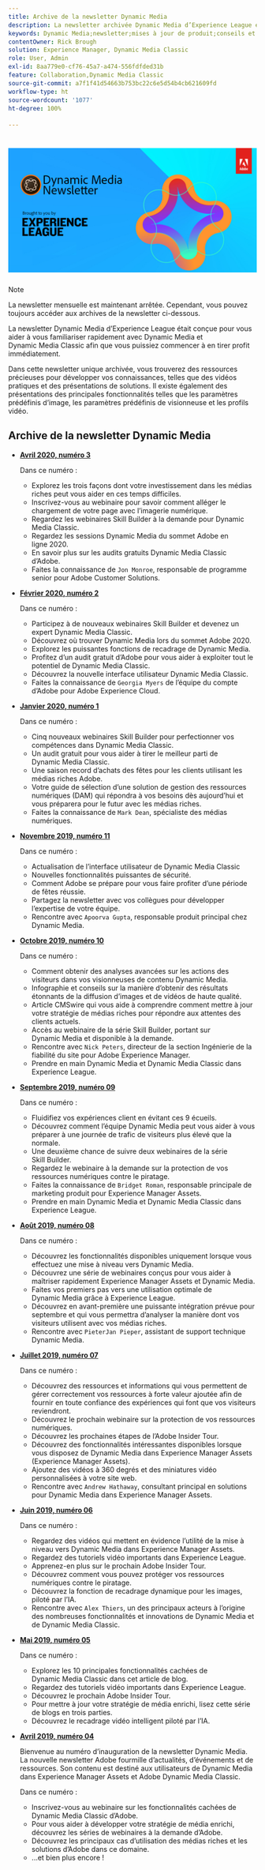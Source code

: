 ```yaml
---
title: Archive de la newsletter Dynamic Media
description: La newsletter archivée Dynamic Media d’Experience League était un bulletin d’information mensuel. Elle était conçue pour vous aider à vous familiariser avec Dynamic Media et Dynamic Media Classic afin d’en tirer parti immédiatement. Les newsletters archivées contiennent de précieuses ressources d’acquisition de connaissances qui étaient disponibles dans cette newsletter ponctuelle qui est maintenant abandonnée. Elles comprennent des vidéos pratiques et des présentations de solutions. Elles comprennent également des présentations des principales fonctionnalités telles que les paramètres prédéfinis d’image, les paramètres prédéfinis de visionneuse et les profils vidéo.
keywords: Dynamic Media;newsletter;mises à jour de produit;conseils et astuces;événements;succès client;blog;blogs;images;vidéos;fonctionnalités;capacités
contentOwner: Rick Brough
solution: Experience Manager, Dynamic Media Classic
role: User, Admin
exl-id: 8aa779e0-cf76-45a7-a474-556fdfded31b
feature: Collaboration,Dynamic Media Classic
source-git-commit: a7f1f41d54663b753bc22c6e5d54b4cb621609fd
workflow-type: ht
source-wordcount: '1077'
ht-degree: 100%

---
```


# ![Logo de la newsletter Dynamic Media](/help/assets/assets/dynamic-media-newsletter-logo.png)

>[!NOTE]
>
>La newsletter mensuelle est maintenant arrêtée. Cependant, vous pouvez toujours accéder aux archives de la newsletter ci-dessous.

La newsletter Dynamic Media d’Experience League était conçue pour vous aider à vous familiariser rapidement avec Dynamic Media et Dynamic Media Classic afin que vous puissiez commencer à en tirer profit immédiatement.

Dans cette newsletter unique archivée, vous trouverez des ressources précieuses pour développer vos connaissances, telles que des vidéos pratiques et des présentations de solutions. Il existe également des présentations des principales fonctionnalités telles que les paramètres prédéfinis d’image, les paramètres prédéfinis de visionneuse et les profils vidéo.

<!-- ## Get inspired - Stay informed

[Sign up](https://www.adobe.com/subscription/dynamic-media-newsletter.html) to receive the Dynamic Media Newsletter on a monthly basis in your inbox. -->

## Archive de la newsletter Dynamic Media

<!-- * **[May 2020, Issue 4](https://expleague.azureedge.net/assets/aem/Experience-Insider-vol.31.html)**

    In this issue:

    * What business continuity means in uncertain times.
    * Key takeaways from the first all-digital Adobe Summit.
    * Must-watch Experience Manager breakout sessions.
    * Summit customer spotlight: Under Armour.
    * Never miss an Experience Insider webinar.
    * Public sector spotlight: The urgent need for digital enrollment.
    * Look what's new in Experience Manager Innovation.
    * Build your Experience Manager skills *live* with the Adobe pros.
    * Connect with the Adobe Experience Manager Community.
    * Fast-track your Adobe expertise with Adobe Experience League. -->

* **[Avril 2020, numéro 3](https://experienceleague.adobe.com/tools/dynamic-media-demo/newsletter/Dynamic_Media_Newsletter_04_2020_April.html?lang=fr)**

   Dans ce numéro :

   * Explorez les trois façons dont votre investissement dans les médias riches peut vous aider en ces temps difficiles.
   * Inscrivez-vous au webinaire pour savoir comment alléger le chargement de votre page avec l’imagerie numérique.
   * Regardez les webinaires Skill Builder à la demande pour Dynamic Media Classic.
   * Regardez les sessions Dynamic Media du sommet Adobe en ligne 2020.
   * En savoir plus sur les audits gratuits Dynamic Media Classic d’Adobe.
   * Faites la connaissance de `Jon Monroe`, responsable de programme senior pour Adobe Customer Solutions.

* **[Février 2020, numéro 2](https://experienceleague.adobe.com/tools/dynamic-media-demo/newsletter/Dynamic_Media_Newsletter_02_2020_Feb.html?lang=fr)**

   Dans ce numéro :

   * Participez à de nouveaux webinaires Skill Builder et devenez un expert Dynamic Media Classic.
   * Découvrez où trouver Dynamic Media lors du sommet Adobe 2020.
   * Explorez les puissantes fonctions de recadrage de Dynamic Media.
   * Profitez d’un audit gratuit d’Adobe pour vous aider à exploiter tout le potentiel de Dynamic Media Classic.
   * Découvrez la nouvelle interface utilisateur Dynamic Media Classic.
   * Faites la connaissance de `Georgia Myers` de l’équipe du compte d’Adobe pour Adobe Experience Cloud.

* **[Janvier 2020, numéro 1](https://experienceleague.adobe.com/tools/dynamic-media-demo/newsletter/Dynamic_Media_Newsletter_01_2020_Jan.html?lang=fr)**

   Dans ce numéro :

   * Cinq nouveaux webinaires Skill Builder pour perfectionner vos compétences dans Dynamic Media Classic.
   * Un audit gratuit pour vous aider à tirer le meilleur parti de Dynamic Media Classic.
   * Une saison record d’achats des fêtes pour les clients utilisant les médias riches Adobe.
   * Votre guide de sélection d’une solution de gestion des ressources numériques (DAM) qui répondra à vos besoins dès aujourd’hui et vous préparera pour le futur avec les médias riches.
   * Faites la connaissance de `Mark Dean`, spécialiste des médias numériques.

* **[Novembre 2019, numéro 11](https://experienceleague.adobe.com/tools/dynamic-media-demo/newsletter/Dynamic_Media_Newsletter_11_2019_Nov.html?lang=fr)**

   Dans ce numéro :

   * Actualisation de l’interface utilisateur de Dynamic Media Classic
   * Nouvelles fonctionnalités puissantes de sécurité.
   * Comment Adobe se prépare pour vous faire profiter d’une période de fêtes réussie.
   * Partagez la newsletter avec vos collègues pour développer l’expertise de votre équipe.
   * Rencontre avec `Apoorva Gupta`, responsable produit principal chez Dynamic Media.

* **[Octobre 2019, numéro 10](https://experienceleague.adobe.com/tools/dynamic-media-demo/newsletter/Dynamic_Media_Newsletter_10_2019_Oct.html?lang=fr)**

   Dans ce numéro :

   * Comment obtenir des analyses avancées sur les actions des visiteurs dans vos visionneuses de contenu Dynamic Media.
   * Infographie et conseils sur la manière d’obtenir des résultats étonnants de la diffusion d’images et de vidéos de haute qualité.
   * Article CMSwire qui vous aide à comprendre comment mettre à jour votre stratégie de médias riches pour répondre aux attentes des clients actuels.
   * Accès au webinaire de la série Skill Builder, portant sur Dynamic Media et disponible à la demande.
   * Rencontre avec `Nick Peters`, directeur de la section Ingénierie de la fiabilité du site pour Adobe Experience Manager.
   * Prendre en main Dynamic Media et Dynamic Media Classic dans Experience League.

* **[Septembre 2019, numéro 09](https://experienceleague.adobe.com/tools/dynamic-media-demo/newsletter/Dynamic_Media_Newsletter_09_2019_Sept.html?lang=fr)**

   Dans ce numéro :

   * Fluidifiez vos expériences client en évitant ces 9 écueils.
   * Découvrez comment l’équipe Dynamic Media peut vous aider à vous préparer à une journée de trafic de visiteurs plus élevé que la normale.
   * Une deuxième chance de suivre deux webinaires de la série Skill Builder.
   * Regardez le webinaire à la demande sur la protection de vos ressources numériques contre le piratage.
   * Faites la connaissance de `Bridget Roman`, responsable principale de marketing produit pour Experience Manager Assets.
   * Prendre en main Dynamic Media et Dynamic Media Classic dans Experience League.

* **[Août 2019, numéro 08](https://experienceleague.adobe.com/tools/dynamic-media-demo/newsletter/Dynamic_Media_Newsletter_08_2019_Aug.html?lang=fr)**

   Dans ce numéro :

   * Découvrez les fonctionnalités disponibles uniquement lorsque vous effectuez une mise à niveau vers Dynamic Media.
   * Découvrez une série de webinaires conçus pour vous aider à maîtriser rapidement Experience Manager Assets et Dynamic Media.
   * Faites vos premiers pas vers une utilisation optimale de Dynamic Media grâce à Experience League.
   * Découvrez en avant-première une puissante intégration prévue pour septembre et qui vous permettra d’analyser la manière dont vos visiteurs utilisent avec vos médias riches.
   * Rencontre avec `PieterJan Pieper`, assistant de support technique Dynamic Media.

* **[Juillet 2019, numéro 07](https://experienceleague.adobe.com/tools/dynamic-media-demo/newsletter/Dynamic_Media_Newsletter_07_2019_July.html?lang=fr)**

   Dans ce numéro :

   * Découvrez des ressources et informations qui vous permettent de gérer correctement vos ressources à forte valeur ajoutée afin de fournir en toute confiance des expériences qui font que vos visiteurs reviendront.
   * Découvrez le prochain webinaire sur la protection de vos ressources numériques.
   * Découvrez les prochaines étapes de l’Adobe Insider Tour.
   * Découvrez des fonctionnalités intéressantes disponibles lorsque vous disposez de Dynamic Media dans Experience Manager Assets (Experience Manager Assets).
   * Ajoutez des vidéos à 360 degrés et des miniatures vidéo personnalisées à votre site web.
   * Rencontre avec `Andrew Hathaway`, consultant principal en solutions pour Dynamic Media dans Experience Manager Assets.

* **[Juin 2019, numéro 06](https://experienceleague.adobe.com/tools/dynamic-media-demo/newsletter/Dynamic_Media_Newsletter_06_2019_June.html?lang=fr)**

   Dans ce numéro :

   * Regardez des vidéos qui mettent en évidence l’utilité de la mise à niveau vers Dynamic Media dans Experience Manager Assets.
   * Regardez des tutoriels vidéo importants dans Experience League.
   * Apprenez-en plus sur le prochain Adobe Insider Tour.
   * Découvrez comment vous pouvez protéger vos ressources numériques contre le piratage.
   * Découvrez la fonction de recadrage dynamique pour les images, piloté par l’IA.
   * Rencontre avec `Alex Thiers`, un des principaux acteurs à l’origine des nombreuses fonctionnalités et innovations de Dynamic Media et de Dynamic Media Classic.

* **[Mai 2019, numéro 05](https://experienceleague.adobe.com/tools/dynamic-media-demo/newsletter/Dynamic_Media_Newsletter_05_2019_May.html?lang=fr)**

   Dans ce numéro :

   * Explorez les 10 principales fonctionnalités cachées de Dynamic Media Classic dans cet article de blog.
   * Regardez des tutoriels vidéo importants dans Experience League.
   * Découvrez le prochain Adobe Insider Tour.
   * Pour mettre à jour votre stratégie de média enrichi, lisez cette série de blogs en trois parties.
   * Découvrez le recadrage vidéo intelligent piloté par l’IA.

* **[Avril 2019, numéro 04](https://experienceleague.adobe.com/tools/dynamic-media-demo/newsletter/Dynamic_Media_Newsletter_04_2019_April.html?lang=fr)**

   Bienvenue au numéro d’inauguration de la newsletter Dynamic Media. La nouvelle newsletter Adobe fourmille d’actualités, d’événements et de ressources. Son contenu est destiné aux utilisateurs de Dynamic Media dans Experience Manager Assets et Adobe Dynamic Media Classic.

   Dans ce numéro :

   * Inscrivez-vous au webinaire sur les fonctionnalités cachées de Dynamic Media Classic d’Adobe.
   * Pour vous aider à développer votre stratégie de média enrichi, découvrez les séries de webinaires à la demande d’Adobe.
   * Découvrez les principaux cas d’utilisation des médias riches et les solutions d’Adobe dans ce domaine.
   * ...et bien plus encore !

